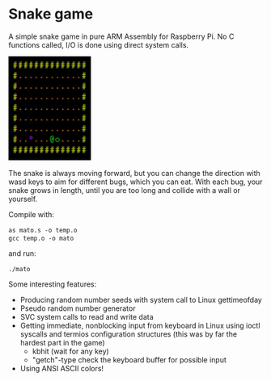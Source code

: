 # Snake game
A simple snake game in pure ARM Assembly for Raspberry Pi. No C functions called, I/O is done using direct system calls.

![Snake game](https://github.com/haperofi/asm_snake/blob/main/giffed_snake.gif)

The snake is always moving forward, but you can change the
direction with wasd keys to aim for different bugs, which you can eat. With each bug, your snake grows
in length, until you are too long and collide with a wall or yourself.

Compile with:
```
as mato.s -o temp.o
gcc temp.o -o mato
```
and run:
```
./mato
```
Some interesting features:
* Producing random number seeds with system call to Linux gettimeofday
* Pseudo random number generator
* SVC system calls to read and write data
* Getting immediate, nonblocking input from keyboard in Linux using ioctl syscalls and termios configuration structures (this was by far the hardest part in the game)
  * kbhit (wait for any key)
  * "getch"-type check the keyboard buffer for possible input
* Using ANSI ASCII colors!
